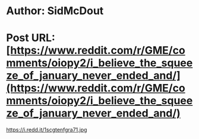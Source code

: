 # Author: SidMcDout
# Post URL: [https://www.reddit.com/r/GME/comments/oiopy2/i_believe_the_squeeze_of_january_never_ended_and/](https://www.reddit.com/r/GME/comments/oiopy2/i_believe_the_squeeze_of_january_never_ended_and/)


https://i.redd.it/1scgtenfgra71.jpg